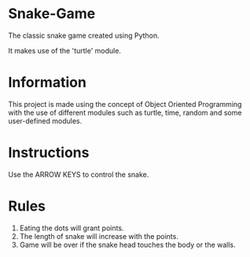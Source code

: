 # Snake-Game

The classic snake game created using Python.

It makes use of the 'turtle' module.

# Information

This project is made using the concept of Object Oriented Programming with the use of different modules such as turtle, time, random and some user-defined modules.

# Instructions

Use the ARROW KEYS to control the snake.

# Rules

1. Eating the dots will grant points.
2. The length of snake will increase with the points.
3. Game will be over if the snake head touches the body or the walls.
